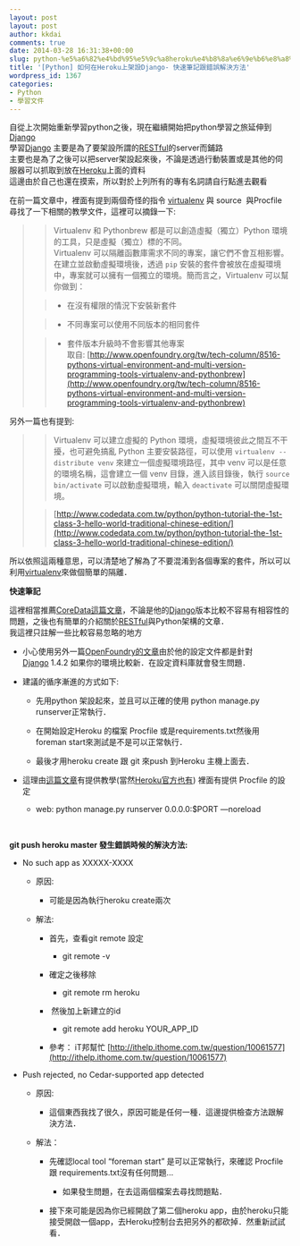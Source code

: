 ```yaml
---
layout: post
layout: post
author: kkdai
comments: true
date: 2014-03-28 16:31:38+00:00
slug: python-%e5%a6%82%e4%bd%95%e5%9c%a8heroku%e4%b8%8a%e6%9e%b6%e8%a8%addjango-%e5%bf%ab%e9%80%9f%e7%ad%86%e8%a8%98%e8%b7%9f%e9%8c%af%e8%aa%a4%e8%a7%a3%e6%b1%ba%e6%96%b9%e6%b3%95
title: '[Python] 如何在Heroku上架設Django- 快速筆記跟錯誤解決方法'
wordpress_id: 1367
categories:
- Python
- 學習文件
---
```


自從上次開始重新學習python之後，現在繼續開始把python學習之旅延伸到[Django](https://www.djangoproject.com/)  
學習[Django](https://www.djangoproject.com/) 主要是為了要架設所謂的[RESTful](http://zh.wikipedia.org/zh-tw/REST)的server而鋪路  
主要也是為了之後可以把server架設起來後，不論是透過行動裝置或是其他的伺服器可以抓取到放在[Heroku](https://www.heroku.com)上面的資料  
這邊由於自己也還在摸索，所以對於上列所有的專有名詞請自行點進去觀看




在前一篇文章中，裡面有提到兩個奇怪的指令 [virtualenv](https://www.google.com.tw/url?sa=t&rct=j&q=&esrc=s&source=web&cd=2&cad=rja&uact=8&ved=0CDcQFjAB&url=https%3A%2F%2Fpypi.python.org%2Fpypi%2Fvirtualenv&ei=ynM1U73dJMmflQXN8YGwBw&usg=AFQjCNHM6Xbe2D_WryZ8lIQoS8u_-0qIUQ&sig2=VUgKZ_tnjFZKZZ8D7i5frA) 與 source  與Procfile  
尋找了一下相關的教學文件，這裡可以摘錄一下:




<blockquote>

> 
> Virtualenv 和 Pythonbrew 都是可以創造虛擬（獨立）Python 環境的工具，只是虛擬（獨立）標的不同。  
Virtualenv 可以隔離函數庫需求不同的專案，讓它們不會互相影響。在建立並啟動虛擬環境後，透過 `pip` 安裝的套件會被放在虛擬環境中，專案就可以擁有一個獨立的環境。簡而言之，Virtualenv 可以幫你做到：
> 
> 

> 
> 

>   * 在沒有權限的情況下安裝新套件
> 

>   * 不同專案可以使用不同版本的相同套件
> 

>   * 套件版本升級時不會影響其他專案  
取自: [http://www.openfoundry.org/tw/tech-column/8516-pythons-virtual-environment-and-multi-version-programming-tools-virtualenv-and-pythonbrew](http://www.openfoundry.org/tw/tech-column/8516-pythons-virtual-environment-and-multi-version-programming-tools-virtualenv-and-pythonbrew)
> 

</blockquote>




另外一篇也有提到: 




<blockquote>

> 
> Virtualenv 可以建立虛擬的 Python 環境，虛擬環境彼此之間互不干擾，也可避免搞亂 Python 主要安裝路徑，可以使用 `virtualenv --distribute venv` 來建立一個虛擬環境路徑，其中 venv 可以是任意的環境名稱，這會建立一個 venv 目錄，進入該目錄後，執行 `source bin/activate` 可以啟動虛擬環境，輸入 `deactivate` 可以關閉虛擬環境。
> 
> 

> 
> [http://www.codedata.com.tw/python/python-tutorial-the-1st-class-3-hello-world-traditional-chinese-edition/](http://www.codedata.com.tw/python/python-tutorial-the-1st-class-3-hello-world-traditional-chinese-edition/)
> 
> 
</blockquote>




所以依照這兩種意思，可以清楚地了解為了不要混淆到各個專案的套件，所以可以利用[virtualenv](https://www.google.com.tw/url?sa=t&rct=j&q=&esrc=s&source=web&cd=2&cad=rja&uact=8&ved=0CDcQFjAB&url=https%3A%2F%2Fpypi.python.org%2Fpypi%2Fvirtualenv&ei=ynM1U73dJMmflQXN8YGwBw&usg=AFQjCNHM6Xbe2D_WryZ8lIQoS8u_-0qIUQ&sig2=VUgKZ_tnjFZKZZ8D7i5frA)來做個簡單的隔離．




**快速筆記**




這裡相當推薦[CoreData這篇文章](http://www.codedata.com.tw/python/python-tutorial-the-4th-class-1-django-getting-started/)，不論是他的[Django](https://www.djangoproject.com/)版本比較不容易有相容性的問題，之後也有簡單的介紹關於[RESTful](http://zh.wikipedia.org/zh-tw/REST)與Python架構的文章．  
我這裡只註解一些比較容易忽略的地方






  * 小心使用另外一篇[OpenFoundry的文章](http://www.openfoundry.org/tw/tech-column/8564-python-django-on-heroku)由於他的設定文件都是針對[Django](https://www.djangoproject.com/) 1.4.2 如果你的環境比較新．在設定資料庫就會發生問題．


  * 建議的循序漸進的方式如下:



    * 先用python 架設起來，並且可以正確的使用 python manage.py runserver正常執行．


    * 在開始設定Heroku 的檔案 Procfile 或是requirements.txt然後用 foreman start來測試是不是可以正常執行．


    * 最後才用heroku create 跟 git 來push 到Heroku 主機上面去．



  * 這理由[這篇文章](http://www.realpython.com/blog/python/migrating-your-django-project-to-heroku/#.UzVT9q2Sy3o)有提供教學(當然[Heroku官方也有](https://devcenter.heroku.com/articles/getting-started-with-django)) 裡面有提供 Procfile 的設定



    * web: python manage.py runserver 0.0.0.0:$PORT —noreload 





 




**git push heroku master 發生錯誤時候的解決方法:**









  * No such app as XXXXX-XXXX



    * 原因:



      * 可能是因為執行heroku create兩次



    * 解法:



      * 首先，查看git remote 設定



        * git remote -v  



      * 確定之後移除



        * git remote rm heroku



      *  然後加上新建立的id



        * git remote add heroku YOUR_APP_ID



      * 參考： iT邦幫忙 [http://ithelp.ithome.com.tw/question/10061577](http://ithelp.ithome.com.tw/question/10061577)




  * Push rejected, no Cedar-supported app detected



    * 原因:



      * 這個東西我找了很久，原因可能是任何一種．這邊提供檢查方法跟解決方法．



    * 解法：



      * 先確認local tool “foreman start” 是可以正常執行，來確認 Procfile 跟 requirements.txt沒有任何問題...



        * 如果發生問題，在去這兩個檔案去尋找問題點．



      * 接下來可能是因為你已經開啟了第二個heroku app，由於heroku只能接受開啟一個app，去Heroku控制台去把另外的都砍掉．然重新試試看．









 
